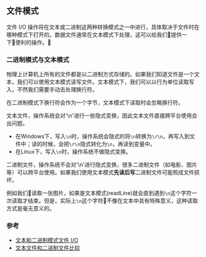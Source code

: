 ## 文件模式

文件 I/O 操作将在文本或二进制这两种转换模式之一中进行，具体取决于文件时在哪种模式下打开的。数据文件通常在文本模式下处理，这可以给我们提供一下便利的操作。

### 二进制模式与文本模式

物理上计算机上所有的文件都是以二进制方式存储的。如果我们知道文件是一个文本，我们可以使用文本模式读写文件。文本模式下，我们可以以行为单位读取写入，不然我们需要手动去处理换行符。

在二进制模式下换行符会作为一个字节，文本模式下读取时会忽略换行符。

文本文件，操作系统会对'\n'进行一些隐式变换，因此文本文件直接跨平台使用会出问题。
- 在Windows下，写入`\n`时，操作系统会隐式的将`\n`转换为`\r\n`，再写入到文件中；读的时候，会把`\r\n`隐式转化为`\n`，再读到变量中。
- 在Linux下，写入`\n`时，操作系统不做隐式变换。

二进制文件，操作系统不会对'\n'进行隐式变换，很多二进制文件（如电影、图片等）可以跨平台使用。如果我们使用文本模式**先读后写**二进制文件可能照成文件损坏。

例如我们读取一张图片，如果是文本模式(readLine)就会直到遇到`\n`这个字符一次读取才结束。但是，实际上`\n`这个字符不像在文本中具有特殊意义，这种读取方式是毫无意义的。
     
### 参考
- [文本和二进制模式文件 I/O](https://docs.microsoft.com/zh-cn/cpp/c-runtime-library/text-and-binary-mode-file-i-o)
- [文本文件和二进制文件比较](http://blog.csdn.net/timberwolf_2012/article/details/28499615)